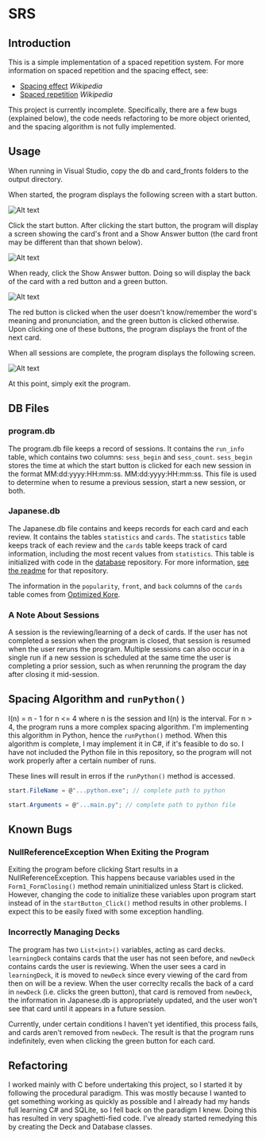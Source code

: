 # SRS

## Introduction

This is a simple implementation of a spaced repetition system. For more information on spaced repetition
and the spacing effect, see:

- [Spacing effect](https://en.wikipedia.org/wiki/Spacing_effect) _Wikipedia_
- [Spaced repetition](https://en.wikipedia.org/wiki/Spaced_repetition) _Wikipedia_

This project is currently incomplete. Specifically, there are a few bugs (explained below), the code 
needs refactoring to be more object oriented, and the spacing algorithm is not fully implemented. 

## Usage

When running in Visual Studio, copy the db and card_fronts folders to the output directory. 


When started, the program displays the following screen with a start button. 

![Alt text](./readme_images/start_screen.jpg?raw=true "Title")

Click the start button. After clicking the start button, the program will display a screen showing
the card's front and a Show Answer button (the card front may be different than that shown below).

![Alt text](./readme_images/card_front.jpg?raw=true "Title")

When ready, click the Show Answer button. Doing so will display the back of the card with a red button
and a green button.

![Alt text](./readme_images/card_back.jpg?raw=true "Title")

The red button is clicked when the user doesn't know/remember the word's meaning and pronunciation,
and the green button is clicked otherwise. Upon clicking one of these buttons, the program displays
the front of the next card.

When all sessions are complete, the program displays the following screen.

![Alt text](./readme_images/end_screen.jpg?raw=true "Title")

At this point, simply exit the program.

## DB Files

### program.db
The program.db file keeps a record of sessions. It contains the ```run_info``` table, which contains
two columns: ```sess_begin``` and ```sess_count```. ```sess_begin``` stores the time at which the
start button is clicked for each new session in the format MM:dd:yyyy:HH:mm:ss. MM:dd:yyyy:HH:mm:ss. This
file is used to determine when to resume a previous session, start a new session, or both.

### Japanese.db
The Japanese.db file contains and keeps records for each card and each review. It contains the tables
```statistics``` and ```cards```. The ```statistics``` table keeps track of each review and the 
```cards``` table keeps track of card information, including the most recent values from
```statistics```. This table is initialized with code in the
[database](https://github.com/LydP/database) repository. For more information,
[see the readme](https://github.com/LydP/database/blob/main/README.md) for that repository.

The information in the ```popularity```, ```front```, and ```back``` columns of the ```cards```
table comes from [Optimized Kore](https://docs.google.com/spreadsheets/d/1uaUcQNyADAwP4k5rb0UNiQ1c8wPtWl1plqDHQryr75E/edit#gid=0).

### A Note About Sessions

A session is the reviewing/learning of a deck of cards. If the user has not completed a session when the
program is closed, that session is resumed when the user reruns the program. Multiple sessions can also
occur in a single run if a new session is scheduled at the same time the user is completing a prior
session, such as when rerunning the program the day after closing it mid-session.

## Spacing Algorithm and ```runPython()```

I(n) = n - 1 for n <= 4 where n is the session and I(n) is the interval. For n > 4, the program runs
a more complex spacing algorithm. I'm implementing this algorithm in Python, hence the
```runPython()``` method. When this algorithm is complete, I may implement it in C#, if it's
feasible to do so. I have not included the Python file in this repository, so the program will not
work properly after a certain number of runs. 

These lines will result in erros if the ```runPython()``` method is accessed.
```C#
start.FileName = @"...python.exe"; // complete path to python

start.Arguments = @"...main.py"; // complete path to python file
```

## Known Bugs

### NullReferenceException When Exiting the Program
Exiting the program before clicking Start results in a NullReferenceException. This happens because
variables used in the ```Form1_FormClosing()``` method remain uninitialized unless Start is
clicked. However, changing the code to initialize these variables upon program start instead of in
the ```startButton_Click()``` method results in other problems. I expect this to be easily fixed
with some exception handling.

### Incorrectly Managing Decks
The program has two ```List<int>()``` variables, acting as card decks. ```learningDeck```
contains cards that the user has not seen before, and ```newDeck``` contains cards the user is 
reviewing. When the user sees a card in ```learningDeck```, it is moved to ```newDeck``` since
every viewing of the card from then on will be a review. When the user correclty recalls the back of
a card in ```newDeck``` (i.e. clicks the green button), that card is removed from ```newDeck```,
the information in Japanese.db is appropriately updated, and the user won't see that card until it 
appears in a future session. 

Currently, under certain conditions I haven't yet identified, this process fails, and cards aren't
removed from ```newDeck```. The result is that the program runs indefinitely, even when clicking
the green button for each card.

## Refactoring

I worked mainly with C before undertaking this project, so I started it by following the procedural
paradigm. This was mostly because I wanted to get something working as quickly as possible and I
already had my hands full learning C# and SQLite, so I fell back on the paradigm I knew. Doing this
has resulted in very spaghetti-fied code. I've already started remedying this by creating the Deck
and Database classes. 
